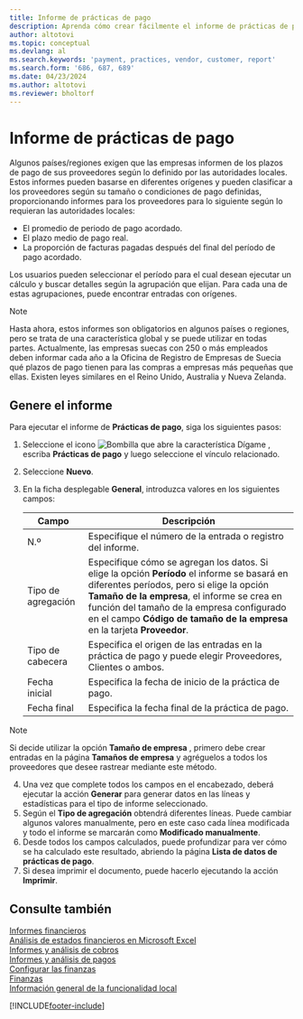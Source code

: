 ```yaml
---
title: Informe de prácticas de pago
description: Aprenda cómo crear fácilmente el informe de prácticas de pago para proveedores y clientes.
author: altotovi
ms.topic: conceptual
ms.devlang: al
ms.search.keywords: 'payment, practices, vendor, customer, report'
ms.search.form: '686, 687, 689'
ms.date: 04/23/2024
ms.author: altotovi
ms.reviewer: bholtorf
--- 
```


# <a name="payment-practices-report"></a>Informe de prácticas de pago

Algunos países/regiones exigen que las empresas informen de los plazos de pago de sus proveedores según lo definido por las autoridades locales. Estos informes pueden basarse en diferentes orígenes y pueden clasificar a los proveedores según su tamaño o condiciones de pago definidas, proporcionando informes para los proveedores para lo siguiente según lo requieran las autoridades locales:  

- El promedio de periodo de pago acordado.  
- El plazo medio de pago real.   
- La proporción de facturas pagadas después del final del período de pago acordado. 

Los usuarios pueden seleccionar el período para el cual desean ejecutar un cálculo y buscar detalles según la agrupación que elijan. Para cada una de estas agrupaciones, puede encontrar entradas con orígenes. 

> [!NOTE]
> Hasta ahora, estos informes son obligatorios en algunos países o regiones, pero se trata de una característica global y se puede utilizar en todas partes. Actualmente, las empresas suecas con 250 o más empleados deben informar cada año a la Oficina de Registro de Empresas de Suecia qué plazos de pago tienen para las compras a empresas más pequeñas que ellas. Existen leyes similares en el Reino Unido, Australia y Nueva Zelanda.  

## <a name="generate-the-report"></a>Genere el informe

Para ejecutar el informe de **Prácticas de pago**, siga los siguientes pasos:

1. Seleccione el icono ![Bombilla que abre la característica Dígame](media/ui-search/search_small.png "Dígame qué desea hacer") , escriba **Prácticas de pago** y luego seleccione el vínculo relacionado. 
2. Seleccione **Nuevo**.
3. En la ficha desplegable **General**, introduzca valores en los siguientes campos:

   | Campo | Descripción |
   |---------|-----------------------------------|
   | N.º | Especifique el número de la entrada o registro del informe. |
   | Tipo de agregación | Especifique cómo se agregan los datos. Si elige la opción **Período** el informe se basará en diferentes períodos, pero si elige la opción **Tamaño de la empresa**, el informe se crea en función del tamaño de la empresa configurado en el campo **Código de tamaño de la empresa** en la tarjeta **Proveedor**. |
   | Tipo de cabecera | Especifica el origen de las entradas en la práctica de pago y puede elegir Proveedores, Clientes o ambos. |
   | Fecha inicial | Especifica la fecha de inicio de la práctica de pago. |
   | Fecha final | Especifica la fecha final de la práctica de pago. |

> [!NOTE]
> Si decide utilizar la opción **Tamaño de empresa** , primero debe crear entradas en la página **Tamaños de empresa** y agréguelos a todos los proveedores que desee rastrear mediante este método.

4. Una vez que complete todos los campos en el encabezado, deberá ejecutar la acción **Generar** para generar datos en las líneas y estadísticas para el tipo de informe seleccionado.
5. Según el **Tipo de agregación** obtendrá diferentes líneas. Puede cambiar algunos valores manualmente, pero en este caso cada línea modificada y todo el informe se marcarán como **Modificado manualmente**.
6. Desde todos los campos calculados, puede profundizar para ver cómo se ha calculado este resultado, abriendo la página **Lista de datos de prácticas de pago**.
7. Si desea imprimir el documento, puede hacerlo ejecutando la acción **Imprimir**.

## <a name="see-also"></a>Consulte también

[Informes financieros](finance-reports.md)  
[Análisis de estados financieros en Microsoft Excel](finance-analyze-excel.md)  
[Informes y análisis de cobros](receivables-reports.md)  
[Informes y análisis de pagos](payables-reports.md)  
[Configurar las finanzas](finance-setup-finance.md)  
[Finanzas](finance.md)  
[Información general de la funcionalidad local](about-localization.md)  

[!INCLUDE[footer-include](includes/footer-banner.md)]
